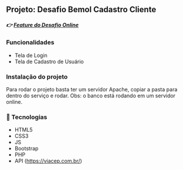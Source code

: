 ## Projeto: Desafio Bemol Cadastro Cliente
##### :point_right: [Feature do Desafio Online](http://conhecendomaues.com.br/desafio-bemol/)

### Funcionalidades
* Tela de Login
* Tela de Cadastro de Usuário

### Instalação do projeto
Para rodar o projeto basta ter um servidor Apache, copiar a pasta para dentro do serviço e rodar.
Obs: o banco está rodando em um servidor online.

### :pencil: Tecnologias

* HTML5
* CSS3
* JS
* Bootstrap
* PHP
* API (https://viacep.com.br/)
